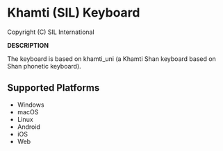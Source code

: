 Khamti (SIL) Keyboard
=====================

Copyright (C) SIL International

__DESCRIPTION__

The keyboard is based on khamti_uni (a Khamti Shan keyboard based on Shan phonetic keyboard).

Supported Platforms
-------------------
 * Windows
 * macOS
 * Linux
 * Android
 * iOS
 * Web
